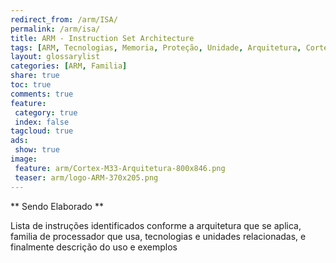 ```yaml
---
redirect_from: /arm/ISA/
permalink: /arm/isa/
title: ARM - Instruction Set Architecture
tags: [ARM, Tecnologias, Memoria, Proteção, Unidade, Arquitetura, Cortex-A, Cortex-R, Cortex-M]
layout: glossarylist
categories: [ARM, Familia]
share: true  
toc: true
comments: true
feature:
 category: true
 index: false
tagcloud: true
ads:
 show: true
image:
 feature: arm/Cortex-M33-Arquitetura-800x846.png
 teaser: arm/logo-ARM-370x205.png
---
```


** Sendo Elaborado **

Lista de instruções identificados conforme a arquitetura que se aplica, familia
de processador que usa, tecnologias e unidades relacionadas,  e finalmente 
descrição do uso e exemplos
